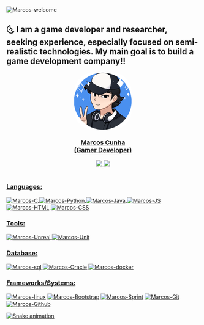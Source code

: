 <img title="Marcos-welcome" src="https://github.com/marcos-py/animation.svg/blob/master/readme.svg" alt="Marcos-welcome" align="center" height="" width="2000">

## :last_quarter_moon_with_face: I am a game developer and researcher, seeking experience, especially focused on semi-realistic technologies. My main goal is to build a game development company!!

<div align="center">
  <a href="https://github.com/Marcos-py">
  <img align="center" alt="Marcos-pic" height="150" style="border-radius:50px;" src="profile.png">
   <center><h3>
       Marcos Cunha<br>(Gamer Developer)
       </h3></center>
  <img height="180em" src="https://github-readme-stats.vercel.app/api?username=Marcos-py&show_icons=true&theme=dracula&include_all_commits=true&count_private=true"/>
  <img height="180em" src="https://github-readme-stats.vercel.app/api/top-langs/?username=Marcos-py&layout=compact&langs_count=7&theme=dracula"/>
</div><br>

</div>

### Languages:

<div style="display: inline_block">
    <img align="center" alt="Marcos-C" height="40" width="40" src="https://cdn.jsdelivr.net/gh/devicons/devicon/icons/c/c-original.svg">  
    <img align="center" alt="Marcos-Python" height="40" width="40" src="https://cdn.jsdelivr.net/gh/devicons/devicon/icons/python/python-original.svg"> 
    <img align="center" alt="Marcos-Java" height="40" width="40" src="https://cdn.jsdelivr.net/gh/devicons/devicon/icons/java/java-original.svg">
    <img align="center" alt="Marcos-JS" height="40" width="40" src="https://cdn.jsdelivr.net/gh/devicons/devicon/icons/javascript/javascript-original.svg">
    <img align="center" alt="Marcos-HTML" height="40" width="40" src="https://cdn.jsdelivr.net/gh/devicons/devicon/icons/html5/html5-original.svg">
    <img align="center" alt="Marcos-CSS" height="40" width="40" src="https://cdn.jsdelivr.net/gh/devicons/devicon/icons/css3/css3-original.svg">
  </div>

### Tools:

<div style="display: inline_block">
    <img align="center" alt="Marcos-Unreal" height="40" width="40" src="https://cdn.jsdelivr.net/gh/devicons/devicon/icons/unrealengine/unrealengine-original.svg">
    <img align="center" alt="Marcos-Unit" height="40" width="40" src="https://cdn.jsdelivr.net/gh/devicons/devicon/icons/unity/unity-original.svg">
</div>

### Database:

<div style="display: inline_block">
    <img align="center" alt="Marcos-sql" height="50" width="50" src="https://cdn.jsdelivr.net/gh/devicons/devicon/icons/mysql/mysql-original.svg">    
    <img align="center" alt="Marcos-Oracle" height="50" width="50" src="https://cdn.jsdelivr.net/gh/devicons/devicon/icons/oracle/oracle-original.svg">
    <img align="center" alt="Marcos-docker" height="50" width="50" src="https://cdn.jsdelivr.net/gh/devicons/devicon/icons/docker/docker-original.svg">
</div>

### Frameworks/Systems:

<div style="display: inline_block">
    <img align="center" alt="Marcos-linux" height="40" width="40" src="https://cdn.jsdelivr.net/gh/devicons/devicon/icons/linux/linux-original.svg">
    <img align="center" alt="Marcos-Bootstrap" height="40" width="40" src="https://cdn.jsdelivr.net/gh/devicons/devicon/icons/bootstrap/bootstrap-original.svg"> 
    <img align="center" alt="Marcos-Sprint" height="40" width="40" src="https://cdn.jsdelivr.net/gh/devicons/devicon/icons/spring/spring-original.svg">   
    <img align="center" alt="Marcos-Git" height="40" width="40" src="https://cdn.jsdelivr.net/gh/devicons/devicon/icons/git/git-original.svg">
    <img align="center" alt="Marcos-Github" height="40" width="40" src="https://cdn.jsdelivr.net/gh/devicons/devicon/icons/github/github-original.svg">
  </div>

</div>





![Snake animation](https://github.com/Marcos-py/Marcos-py/blob/output/github-contribution-grid-snake.svg)
